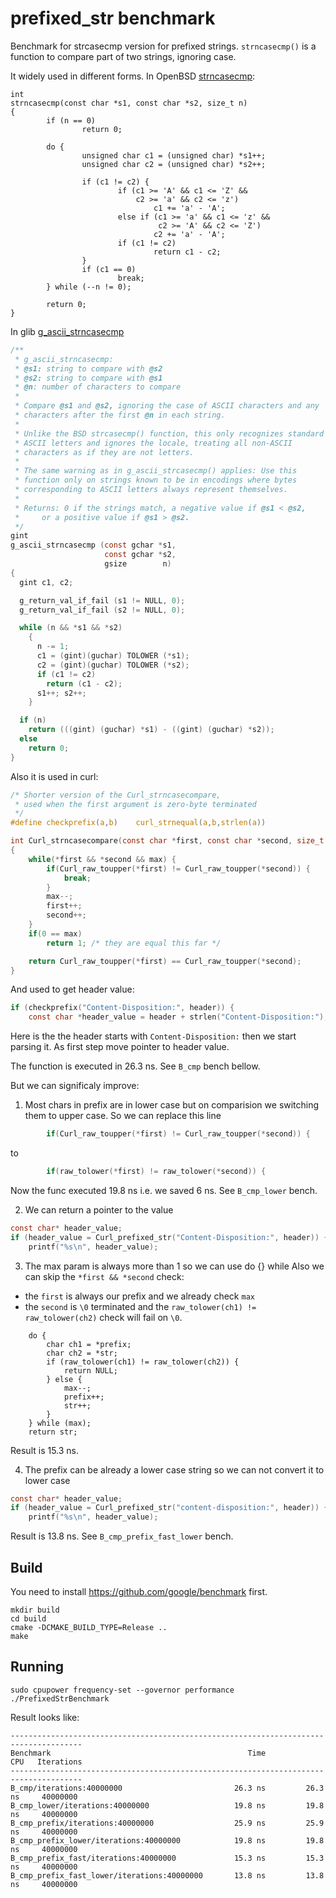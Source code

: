 # prefixed_str benchmark
Benchmark for strcasecmp version for prefixed strings.
`strncasecmp()` is a function to compare part of two strings, ignoring case.

It widely used in different forms.
In OpenBSD [strncasecmp](https://pubs.opengroup.org/onlinepubs/009604499/functions/strcasecmp.html):

```
int
strncasecmp(const char *s1, const char *s2, size_t n)
{
        if (n == 0)
                return 0;

        do {
                unsigned char c1 = (unsigned char) *s1++;
                unsigned char c2 = (unsigned char) *s2++;

                if (c1 != c2) {
                        if (c1 >= 'A' && c1 <= 'Z' && 
                            c2 >= 'a' && c2 <= 'z')
                                c1 += 'a' - 'A';
                        else if (c1 >= 'a' && c1 <= 'z' && 
                                 c2 >= 'A' && c2 <= 'Z')
                                c2 += 'a' - 'A';
                        if (c1 != c2)
                                return c1 - c2;
                }
                if (c1 == 0)
                        break;
        } while (--n != 0);

        return 0;
}
```

In glib [g_ascii_strncasecmp](https://developer.gnome.org/glib/stable/glib-String-Utility-Functions.html#g-ascii-strncasecmp)

```c
/**
 * g_ascii_strncasecmp:
 * @s1: string to compare with @s2
 * @s2: string to compare with @s1
 * @n: number of characters to compare
 *
 * Compare @s1 and @s2, ignoring the case of ASCII characters and any
 * characters after the first @n in each string.
 *
 * Unlike the BSD strcasecmp() function, this only recognizes standard
 * ASCII letters and ignores the locale, treating all non-ASCII
 * characters as if they are not letters.
 *
 * The same warning as in g_ascii_strcasecmp() applies: Use this
 * function only on strings known to be in encodings where bytes
 * corresponding to ASCII letters always represent themselves.
 *
 * Returns: 0 if the strings match, a negative value if @s1 < @s2,
 *     or a positive value if @s1 > @s2.
 */
gint
g_ascii_strncasecmp (const gchar *s1,
                     const gchar *s2,
                     gsize        n)
{
  gint c1, c2;

  g_return_val_if_fail (s1 != NULL, 0);
  g_return_val_if_fail (s2 != NULL, 0);

  while (n && *s1 && *s2)
    {
      n -= 1;
      c1 = (gint)(guchar) TOLOWER (*s1);
      c2 = (gint)(guchar) TOLOWER (*s2);
      if (c1 != c2)
        return (c1 - c2);
      s1++; s2++;
    }

  if (n)
    return (((gint) (guchar) *s1) - ((gint) (guchar) *s2));
  else
    return 0;
}
```

Also it is used in curl:

```c
/* Shorter version of the Curl_strncasecompare,
 * used when the first argument is zero-byte terminated
 */
#define checkprefix(a,b)    curl_strnequal(a,b,strlen(a))

int Curl_strncasecompare(const char *first, const char *second, size_t max)
{
    while(*first && *second && max) {
        if(Curl_raw_toupper(*first) != Curl_raw_toupper(*second)) {
            break;
        }
        max--;
        first++;
        second++;
    }
    if(0 == max)
        return 1; /* they are equal this far */

    return Curl_raw_toupper(*first) == Curl_raw_toupper(*second);
}
```

And used to get header value:

```c
if (checkprefix("Content-Disposition:", header)) {
    const char *header_value = header + strlen("Content-Disposition:");
```

Here is the the header starts with `Content-Disposition:` then we start parsing it.
As first step move pointer to header value.

The function is executed in 26.3 ns. See `B_cmp` bench bellow.

But we can significaly improve:
1. Most chars in prefix are in lower case but on comparision we switching them to upper case.
So we can replace this line
```c
        if(Curl_raw_toupper(*first) != Curl_raw_toupper(*second)) {
```
to
```c
        if(raw_tolower(*first) != raw_tolower(*second)) {
```

Now the func executed 19.8 ns i.e. we saved 6 ns. See `B_cmp_lower` bench.

2. We can return a pointer to the value

```c
const char* header_value;
if (header_value = Curl_prefixed_str("Content-Disposition:", header)) {
    printf("%s\n", header_value);
```

3. The max param is always more than 1 so we can use do {} while
Also we can skip the `*first && *second` check:
* the `first` is always our prefix and we already check `max`
* the `second` is `\0` terminated and the `raw_tolower(ch1) != raw_tolower(ch2)` check will fail on `\0`.

```
    do {
        char ch1 = *prefix;
        char ch2 = *str;
        if (raw_tolower(ch1) != raw_tolower(ch2)) {
            return NULL;
        } else {
            max--;
            prefix++;
            str++;
        }
    } while (max);
    return str;
```

Result is 15.3 ns.

4. The prefix can be already a lower case string so we can not convert it to lower case
```c
const char* header_value;
if (header_value = Curl_prefixed_str("content-disposition:", header)) {
    printf("%s\n", header_value);
```

Result is 13.8 ns. See `B_cmp_prefix_fast_lower` bench.

## Build
You need to install https://github.com/google/benchmark first.

    mkdir build
    cd build
    cmake -DCMAKE_BUILD_TYPE=Release ..
    make

## Running

    sudo cpupower frequency-set --governor performance
    ./PrefixedStrBenchmark

Result looks like:
```
--------------------------------------------------------------------------------------
Benchmark                                            Time             CPU   Iterations
--------------------------------------------------------------------------------------
B_cmp/iterations:40000000                         26.3 ns         26.3 ns     40000000
B_cmp_lower/iterations:40000000                   19.8 ns         19.8 ns     40000000
B_cmp_prefix/iterations:40000000                  25.9 ns         25.9 ns     40000000
B_cmp_prefix_lower/iterations:40000000            19.8 ns         19.8 ns     40000000
B_cmp_prefix_fast/iterations:40000000             15.3 ns         15.3 ns     40000000
B_cmp_prefix_fast_lower/iterations:40000000       13.8 ns         13.8 ns     40000000
```